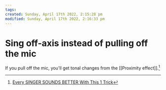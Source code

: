 ```yaml
---
tags: 
created: Sunday, April 17th 2022, 2:15:28 pm
modified: Sunday, April 17th 2022, 2:16:33 pm
---
```


# Sing off-axis instead of pulling off the mic
If you pull off the mic, you'll get tonal changes from the [[Proximity effect]].[^1]

[^1]: [Every SINGER SOUNDS BETTER With This 1 Trick](https://www.youtube.com/watch?v=vIqc0drcuGE&list=PL1sNd-gBgKcokKS0v14HYieHxmHsQS38V&index=2)